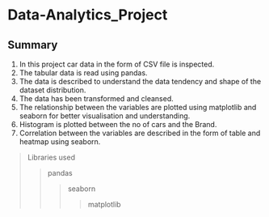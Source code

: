 # Data-Analytics_Project
## Summary

1. In this project car data in the form of CSV file is inspected.
2. The tabular data is read using pandas.
3. The data is described to understand the data tendency and shape of the dataset distribution.
4. The data has been transformed and cleansed.
5. The relationship between the variables are plotted using matplotlib and seaborn for better visualisation and understanding.
6. Histogram is plotted between the no of cars and the Brand.
7. Correlation between the variables are described in the form of table and heatmap using seaborn.

> Libraries used
>> pandas
>>> seaborn
>>>> matplotlib
